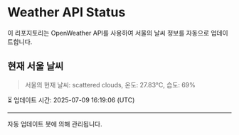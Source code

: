 
# Weather API Status

이 리포지토리는 OpenWeather API를 사용하여 서울의 날씨 정보를 자동으로 업데이트합니다.

## 현재 서울 날씨
> 서울의 현재 날씨: scattered clouds, 온도: 27.83°C, 습도: 69%

⏳ 업데이트 시간: 2025-07-09 16:19:06 (UTC)

---
자동 업데이트 봇에 의해 관리됩니다.

